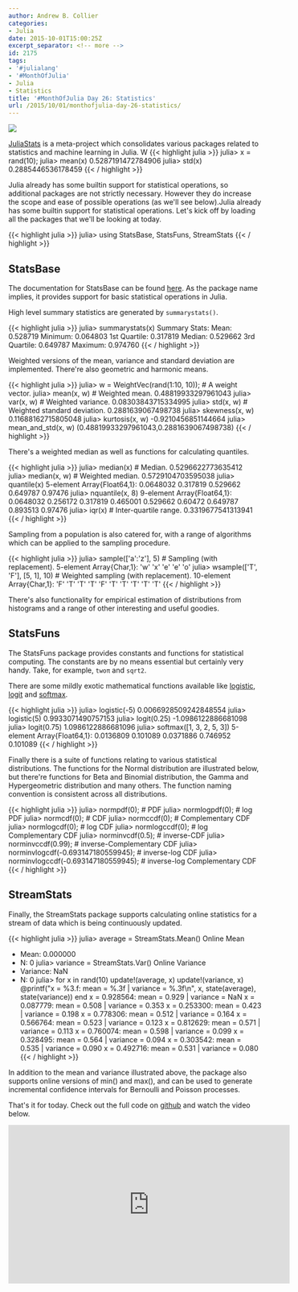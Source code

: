 ```yaml
---
author: Andrew B. Collier
categories:
- Julia
date: 2015-10-01T15:00:25Z
excerpt_separator: <!-- more -->
id: 2175
tags:
- '#julialang'
- '#MonthOfJulia'
- Julia
- Statistics
title: '#MonthOfJulia Day 26: Statistics'
url: /2015/10/01/monthofjulia-day-26-statistics/
---
```


<!--more-->

<img src="{{ site.baseurl }}/static/img/2015/09/Julia-Logo-Statistics.png">

[JuliaStats](https://github.com/JuliaStats) is a meta-project which consolidates various packages related to statistics and machine learning in Julia. W
{{< highlight julia >}}
julia> x = rand(10);
julia> mean(x)
0.5287191472784906
julia> std(x)
0.2885446536178459
{{< / highlight >}}

Julia already has some builtin support for statistical operations, so additional packages are not strictly necessary. However they do increase the scope and ease of possible operations (as we'll see below).Julia already has some builtin support for statistical operations. Let's kick off by loading all the packages that we'll be looking at today.

{{< highlight julia >}}
julia> using StatsBase, StatsFuns, StreamStats
{{< / highlight >}}

## StatsBase

The documentation for StatsBase can be found [here](http://statsbasejl.readthedocs.org/en/latest/). As the package name implies, it provides support for basic statistical operations in Julia.

High level summary statistics are generated by `summarystats()`.

{{< highlight julia >}}
julia> summarystats(x)
Summary Stats:
Mean: 0.528719
Minimum: 0.064803
1st Quartile: 0.317819
Median: 0.529662
3rd Quartile: 0.649787
Maximum: 0.974760
{{< / highlight >}}

Weighted versions of the mean, variance and standard deviation are implemented. There're also geometric and harmonic means.

{{< highlight julia >}}
julia> w = WeightVec(rand(1:10, 10)); 				# A weight vector.
julia> mean(x, w) 									# Weighted mean.
0.48819933297961043
julia> var(x, w) 									# Weighted variance.
0.08303843715334995
julia> std(x, w) 									# Weighted standard deviation.
0.2881639067498738
julia> skewness(x, w)
0.11688162715805048
julia> kurtosis(x, w)
-0.9210456851144664
julia> mean_and_std(x, w)
(0.48819933297961043,0.2881639067498738)
{{< / highlight >}}

There's a weighted median as well as functions for calculating quantiles.

{{< highlight julia >}}
julia> median(x) # Median.
0.5296622773635412
julia> median(x, w) 								# Weighted median.
0.5729104703595038
julia> quantile(x)
5-element Array{Float64,1}:
 0.0648032
 0.317819
 0.529662
 0.649787
 0.97476
julia> nquantile(x, 8)
9-element Array{Float64,1}:
 0.0648032
 0.256172
 0.317819
 0.465001
 0.529662
 0.60472
 0.649787
 0.893513
 0.97476
julia> iqr(x) # Inter-quartile range.
0.3319677541313941
{{< / highlight >}}

Sampling from a population is also catered for, with a range of algorithms which can be applied to the sampling procedure.

{{< highlight julia >}}
julia> sample(['a':'z'], 5) 						# Sampling (with replacement).
5-element Array{Char,1}:
 'w'
 'x'
 'e'
 'e'
 'o'
julia> wsample(['T', 'F'], [5, 1], 10) 				# Weighted sampling (with replacement).
10-element Array{Char,1}:
 'F'
 'T'
 'T'
 'T'
 'F'
 'T'
 'T'
 'T'
 'T'
 'T'
{{< / highlight >}}

There's also functionality for empirical estimation of distributions from histograms and a range of other interesting and useful goodies.

## StatsFuns

The StatsFuns package provides constants and functions for statistical computing. The constants are by no means essential but certainly very handy. Take, for example, `twoπ` and `sqrt2`.

There are some mildly exotic mathematical functions available like [logistic](https://en.wikipedia.org/wiki/Logistic_function), [logit](https://en.wikipedia.org/wiki/Logit) and [softmax](https://en.wikipedia.org/wiki/Softmax_function).

{{< highlight julia >}}
julia> logistic(-5)
0.0066928509242848554
julia> logistic(5)
0.9933071490757153
julia> logit(0.25)
-1.0986122886681098
julia> logit(0.75)
1.0986122886681096
julia> softmax([1, 3, 2, 5, 3])
5-element Array{Float64,1}:
 0.0136809
 0.101089
 0.0371886
 0.746952
 0.101089
{{< / highlight >}}

Finally there is a suite of functions relating to various statistical distributions. The functions for the Normal distribution are illustrated below, but there're functions for Beta and Binomial distribution, the Gamma and Hypergeometric distribution and many others. The function naming convention is consistent across all distributions.

{{< highlight julia >}}
julia> normpdf(0); 									# PDF
julia> normlogpdf(0); 								# log PDF
julia> normcdf(0); 									# CDF
julia> normccdf(0); 								# Complementary CDF
julia> normlogcdf(0); 								# log CDF
julia> normlogccdf(0); 								# log Complementary CDF
julia> norminvcdf(0.5); 							# inverse-CDF
julia> norminvccdf(0.99); 							# inverse-Complementary CDF
julia> norminvlogcdf(-0.693147180559945); 			# inverse-log CDF
julia> norminvlogccdf(-0.693147180559945); 			# inverse-log Complementary CDF
{{< / highlight >}}

## StreamStats

Finally, the StreamStats package supports calculating online statistics for a stream of data which is being continuously updated.

{{< highlight julia >}}
julia> average = StreamStats.Mean()
Online Mean
 * Mean: 0.000000
 * N:    0
julia> variance = StreamStats.Var()
Online Variance
 * Variance: NaN
 * N:        0
julia> for x in rand(10)
			update!(average, x)
			update!(variance, x)
			@printf("x = %3.f: mean = %.3f | variance = %.3f\n", x, state(average), state(variance))
		end
x = 0.928564: mean = 0.929 | variance = NaN
x = 0.087779: mean = 0.508 | variance = 0.353
x = 0.253300: mean = 0.423 | variance = 0.198
x = 0.778306: mean = 0.512 | variance = 0.164
x = 0.566764: mean = 0.523 | variance = 0.123
x = 0.812629: mean = 0.571 | variance = 0.113
x = 0.760074: mean = 0.598 | variance = 0.099
x = 0.328495: mean = 0.564 | variance = 0.094
x = 0.303542: mean = 0.535 | variance = 0.090
x = 0.492716: mean = 0.531 | variance = 0.080
{{< / highlight >}}

In addition to the mean and variance illustrated above, the package also supports online versions of min() and max(), and can be used to generate incremental confidence intervals for Bernoulli and Poisson processes.

That's it for today. Check out the full code on [github](https://github.com/DataWookie/MonthOfJulia) and watch the video below.

<iframe width="560" height="315" src="https://www.youtube.com/embed/lf1_FhMR7xA" frameborder="0" allowfullscreen></iframe>